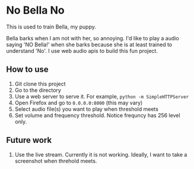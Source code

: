 # No Bella No
This is used to train Bella, my puppy.

Bella barks when I am not with her, so annoying. I'd like to play a audio saying 'NO Bella!' when she barks because she is at least trained to understand 'No'. I use web audio apis to build this fun project.

## How to use
1. Git clone this project
2. Go to the directory
3. Use a web server to serve it. For example, `python -m SimpleHTTPServer`
4. Open Firefox and go to `0.0.0.0:8000` (this may vary)
5. Select audio file(s) you want to play when threshold meets
6. Set volume and frequency threshold. Notice frequncy has 256 level only.


## Future work
1. Use the live stream. Currently it is not working. Ideally, I want to take a screenshot when threhold meets.